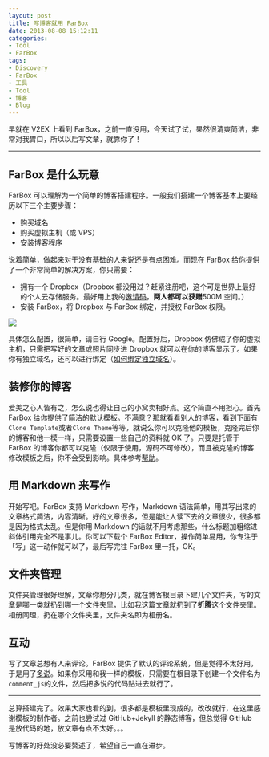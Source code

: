 ```yaml
---
layout: post
title: 写博客就用 FarBox
date: 2013-08-08 15:12:11
categories:
- Tool
- FarBox
tags:
- Discovery
- FarBox
- 工具
- Tool
- 博客
- Blog
---
```


早就在 V2EX 上看到 FarBox，之前一直没用，今天试了试，果然很清爽简洁，非常对我胃口，所以以后写文章，就靠你了！

---

## **FarBox 是什么玩意**

FarBox 可以理解为一个简单的博客搭建程序。一般我们搭建一个博客基本上要经历以下三个主要步骤：

- 购买域名
- 购买虚拟主机（或 VPS）
- 安装博客程序

说着简单，做起来对于没有基础的人来说还是有点困难。而现在 FarBox 给你提供了一个非常简单的解决方案，你只需要：

- 拥有一个 Dropbox（Dropbox 都没用过？赶紧注册吧，这个可是世界上最好的个人云存储服务。最好用上我的[邀请码](http://db.tt/yBybDNfd)，**两人都可以获赠**500M 空间。）
- 安装 FarBox，将 Dropbox 与 FarBox 绑定，并授权 FarBox 权限。

![](https://geekpluxblog.oss-cn-hongkong.aliyuncs.com/farbox.jpg?x-oss-process=style/zip)

具体怎么配置，很简单，请自行 Google。配置好后，Dropbox 仿佛成了你的虚拟主机，只需把写好的文章或照片同步进 Dropbox 就可以在你的博客显示了。如果你有独立域名，还可以进行绑定（[如何绑定独立域名](http://www.geekplux.com/2013/08/10/如何绑定独立域名/)）。



## **装修你的博客**

爱美之心人皆有之，怎么说也得让自己的小窝卖相好点。这个简直不用担心。首先 FarBox 给你提供了简洁的默认模板。不满意？那就看看[别人的博客](http://www.farbox.com/sites.md)，看到下面有`Clone Template`或者`Clone Theme`等等，就说么你可以克隆他的模板，克隆完后你的博客和他一模一样，只需要设置一些自己的资料就 OK 了。只要是托管于 FarBox 的博客你都可以克隆（仅限于使用，源码不可修改），而且被克隆的博客修改模板之后，你不会受到影响。具体参考[帮助](http://help.farbox.com/post/about-template)。

## **用 Markdown 来写作**

开始写吧。FarBox 支持 Markdown 写作，Markdown 语法简单，用其写出来的文章格式简洁，内容清晰。好的文章很多，但是能让人读下去的文章很少，很多都是因为格式太乱。但是你用 Markdown 的话就不用考虑那些，什么标题加粗缩进斜体引用完全不是事儿。你可以下载个 FarBox Editor，操作简单易用，你专注于「写」这一动作就可以了，最后写完往 FarBox 里一托，OK。

## **文件夹管理**

文件夹管理很好理解，文章你想分几类，就在博客根目录下建几个文件夹，写的文章是哪一类就扔到哪一个文件夹里，比如我这篇文章就扔到了**折腾**这个文件夹里。相册同理，扔在哪个文件夹里，文件夹名即为相册名。

## **互动**

写了文章总想有人来评论。FarBox 提供了默认的评论系统，但是觉得不太好用，于是用了[多说](http://duoshuo.com/)。如果你采用和我一样的模板，只需要在根目录下创建一个文件名为`comment_js`的文件，然后把多说的代码贴进去就行了。

---

总算搭建完了。效果大家也看的到，很多都是模板里现成的，改改就行，在这里感谢模板的制作者。之前也尝试过 GitHub+Jekyll 的静态博客，但总觉得 GitHub 是放代码的地，放文章有点不太好。。。

写博客的好处没必要赘述了，希望自己一直在进步。

